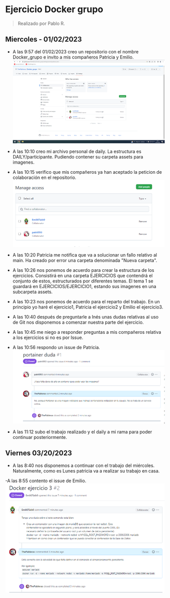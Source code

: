# Ejercicio Docker grupo
> Realizado por Pablo R.

## Miercoles - 01/02/2023
- A las 9:57 del 01/02/2023 creo un repositorio con el nombre Docker_grupo e invito a mis compañeros Patricia y Emilio.
![](./assets/inicialice.PNG)

- A las 10:10 creo mi archivo personal de daily. La estructura es DAILY/participante. Pudiendo contener su carpeta assets para imagenes.

- A las 10:15 verifico que mis compañeros ya han aceptado la peticion de colaboración en el repositorio.
![](./assets/verifico-compis.PNG)

- A las  10:20 Patricia me notifica que va a solucionar un fallo relativo al main. Ha creado por error una carpeta denominada "Nueva carpeta".

- A las 10:26 nos ponemos de acuerdo para crear la estructura de los ejercicios. Consistirá en una carpeta EJERCICIOS que contendrá el conjunto de estos, estructurados por diferentes temas. El tema 1 se guardará en EJERCICIOS/EJERCICIO1, estando sus imagenes en una subcarpeta assets.

- A las 10:23 nos ponemos de acuerdo para el reparto del trabajo. En un principio yo haré el ejercicio1, Patricia el ejercicio2 y Emilio el ejercicio3.

- A las 10:40 después de preguntarle a Inés unas dudas relativas al uso de Git nos disponemos a comenzar nuestra parte del ejercicio.

- A las 10:45 me niego a responder preguntas a mis compañeros relativa a los ejercicios si no es por Issue.

- A las 10:56 respondo un issue de Patricia.
![](assets/dudapatri1.PNG)

- A las 11:12 subo el trabajo realizado y el daily a mi rama para poder continuar posteriormente.

## Viernes 03/20/2023
- A las 8:40 nos disponemos a continuar con el trabajo del miércoles. Naturalmente, como es Lunes patricia va a realizar su trabajo en casa.

-A las 8:55 contento el issue de Emilio.
![](./assets/issueemilio1.PNG)